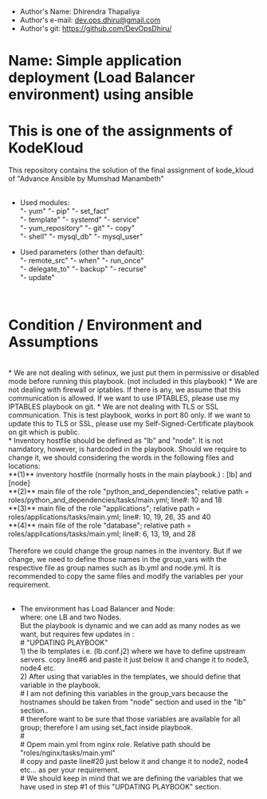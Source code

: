 - Author's Name: Dhirendra Thapaliya                  <br>
- Author's e-mail: dev.ops.dhiru@gmail.com            <br>
- Author's git: https://github.com/DevOpsDhiru/       <br>

# Name: Simple application deployment (Load Balancer environment) using ansible

# This is one of the assignments of KodeKloud

This repository contains the solution of the final assignment of kode_kloud of "Advance Ansible by Mumshad Manambeth" <br>
<br>
* Used modules: <br>
    "- yum"           &#9; &#9; &#9; "- pip"      &#9; &#9; &#9; "- set_fact"   &#9; <br>
    "- template"      &#9; &#9; &#9; "- systemd"  &#9; &#9; &#9; "- service"    &#9; <br>
    "- yum_repository"&#9; &#9; &#9; "- git"      &#9; &#9; &#9; "- copy"       &#9; <br>
    "- shell"         &#9; &#9; &#9; "- mysql_db" &#9; &#9; &#9; "- mysql_user" &#9; <br>
    
* Used parameters (other than default): <br>
    "- remote_src"  &#9; &#9; &#9; "- when"   &#9; &#9; &#9; "- run_once" &#9; <br>
    "- delegate_to" &#9; &#9; &#9; "- backup" &#9; &#9; &#9; "- recurse"  &#9; <br>
    "- update" &#9; <br>
<br>    

# Condition / Environment and Assumptions
<br>
*   We are not dealing with selinux, we just put them in permissive or disabled mode before running this playbook. (not included in this playbook)
*   We are not dealing with firewall or iptables. If there is any, we assume that this communication is allowed. 
    If we want to use IPTABLES, please use my IPTABLES playbook on git.
*   We are not dealing with TLS or SSL communication. This is test playbook, works in port 80 only.
    If we want to update this to TLS or SSL, please use my Self-Signed-Certificate playbook on git which is public. 
<br>    
*   Inventory hostfile should be defined as "lb" and "node". It is not namdatory, however, is hardcoded in the playbook. 
    Should we require to change it, we should considering the words in the following files and locations: <br>
        **(1)**      inventory hostfile (normally hosts in the main playbook.) : [lb]  and [node] <br>
        **(2)**      main file of the role "python_and_dependencies";  relative path = roles/python_and_dependencies/tasks/main.yml; line#: 10 and 18 <br>
        **(3)**      main file of the role "applications"; relative path =  roles/applications/tasks/main.yml; line#: 10, 19, 26, 35 and 40 <br>
        **(4)**      main file of the role "database"; relative path =  roles/applications/tasks/main.yml; line#: 6, 13, 19, and 28 <br>
<br>        
Therefore we could change the group names in the inventory. But if we change, we need to define those names in the group_vars with the respective file as group names such as lb.yml and node.yml. It is recommended to copy the same files and modify the variables per your requirement. <br>
<br>

* The environment has Load Balancer and Node:  <br>
    where: one LB and two Nodes. <br>
           But the playbook is dynamic and we can add as many nodes as we want, but requires few updates in : <br>
           # "UPDATING PLAYBOOK" <br>
                1) the lb templates i.e. (lb.conf.j2) where we have to define upstream servers. copy line#6 and paste it just below it and change it to node3, node4 etc. <br>
                2) After using that variables in the templates, we should define that variable in the playbook. <br>
                #           I am not defining this variables in the group_vars because the hostnames should be taken from "node" section and used in the "lb" section.. <br>
                #           therefore want to be sure that those variables are available for all group; therefore I am using set_fact inside playbook. <br>
                # <br>
                #           Opem main.yml from nginx role. Relative path should be "roles/nginx/tasks/main.yml" <br>
                #               copy and paste line#20 just below it and change it to node2, node4 etc... as per your requirement.  <br>
                #               We should keep in mind that we are defining the variables that we have used in step #1 of this "UPDATING PLAYBOOK" section. <br>

